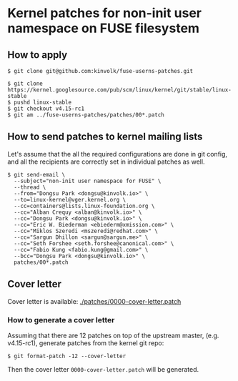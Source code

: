 # Kernel patches for non-init user namespace on FUSE filesystem

## How to apply

```
$ git clone git@github.com:kinvolk/fuse-userns-patches.git

$ git clone https://kernel.googlesource.com/pub/scm/linux/kernel/git/stable/linux-stable
$ pushd linux-stable
$ git checkout v4.15-rc1
$ git am ../fuse-userns-patches/patches/00*.patch
```

## How to send patches to kernel mailing lists

Let's assume that the all the required configurations are done in git config,
and all the recipients are correctly set in individual patches as well.


```
$ git send-email \
  --subject="non-init user namespace for FUSE" \
  --thread \
  --from="Dongsu Park <dongsu@kinvolk.io>" \
  --to=linux-kernel@vger.kernel.org \
  --cc=containers@lists.linux-foundation.org \
  --cc="Alban Crequy <alban@kinvolk.io>" \
  --cc="Dongsu Park <dongsu@kinvolk.io>" \
  --cc="Eric W. Biederman <ebiederm@xmission.com>" \
  --cc="Miklos Szeredi <mszeredi@redhat.com>" \
  --cc="Sargun Dhillon <sargun@sargun.me>" \
  --cc="Seth Forshee <seth.forshee@canonical.com>" \
  --cc="Fabio Kung <fabio.kung@gmail.com>" \
  --bcc="Dongsu Park <dongsu@kinvolk.io>" \
  patches/00*.patch
```

## Cover letter

Cover letter is available: [./patches/0000-cover-letter.patch](./patches/0000-cover-letter.patch)

### How to generate a cover letter

Assuming that there are 12 patches on top of the upstream master,
(e.g. v4.15-rc1), generate patches from the kernel git repo:

```
$ git format-patch -12 --cover-letter
```

Then the cover letter `0000-cover-letter.patch` will be generated.
